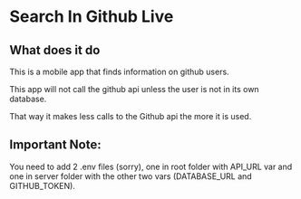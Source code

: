 # Search In Github Live

## What does it do

This is a mobile app that finds information on github users. 

This app will not call the github api unless the user is not in its own database.

That way it makes less calls to the Github api the more it is used.

## Important Note: 
You need to add 2 .env files (sorry), one in root folder with API_URL var and one in server folder with the other two vars (DATABASE_URL and GITHUB_TOKEN).